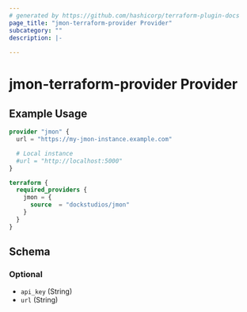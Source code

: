 ```yaml
---
# generated by https://github.com/hashicorp/terraform-plugin-docs
page_title: "jmon-terraform-provider Provider"
subcategory: ""
description: |-
  
---
```


# jmon-terraform-provider Provider



## Example Usage

```terraform
provider "jmon" {
  url = "https://my-jmon-instance.example.com"

  # Local instance
  #url = "http://localhost:5000"
}

terraform {
  required_providers {
    jmon = {
      source  = "dockstudios/jmon"
    }
  }
}
```

<!-- schema generated by tfplugindocs -->
## Schema

### Optional

- `api_key` (String)
- `url` (String)

